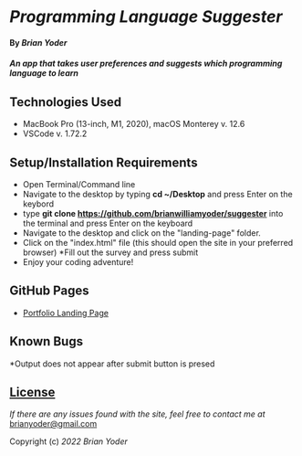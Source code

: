 # _Programming Language Suggester_

#### By _**Brian Yoder**_

#### _An app that takes user preferences and suggests which programming language to learn_

## Technologies Used

* MacBook Pro (13-inch, M1, 2020), macOS Monterey v. 12.6
* VSCode v. 1.72.2


## Setup/Installation Requirements

* Open Terminal/Command line
* Navigate to the desktop by typing **cd ~/Desktop** and press Enter on the keybord
* type **git clone https://github.com/brianwilliamyoder/suggester** into the terminal and press Enter on the keyboard
* Navigate to the desktop and click on the "landing-page" folder.
* Click on the "index.html" file (this should open the site in your preferred browser)
*Fill out the survey and press submit
* Enjoy your coding adventure!

## GitHub Pages
* [Portfolio Landing Page](https://brianwilliamyoder.github.io/suggester/)

## Known Bugs

*Output does not appear after submit button is presed

## [License](https://mit-license.org/)

_If there are any issues found with the site, feel free to contact me at_ [brianyoder@gmail.com](brianyoder@gmail.com)

Copyright (c) _2022_ _Brian Yoder_